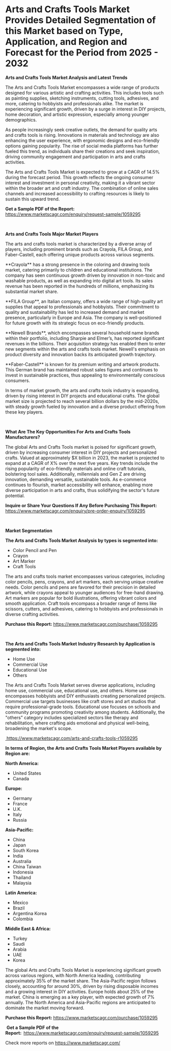 <p><h1>Arts and Crafts Tools Market Provides Detailed Segmentation of this Market based on Type, Application, and Region and Forecast for the Period from 2025 - 2032</h1></p><p><strong>Arts and Crafts Tools Market Analysis and Latest Trends</strong></p>
<p><p>The Arts and Crafts Tools Market encompasses a wide range of products designed for various artistic and crafting activities. This includes tools such as painting supplies, sketching instruments, cutting tools, adhesives, and more, catering to hobbyists and professionals alike. The market is experiencing significant growth, driven by a surge in interest in DIY projects, home decoration, and artistic expression, especially among younger demographics. </p><p>As people increasingly seek creative outlets, the demand for quality arts and crafts tools is rising. Innovations in materials and technology are also enhancing the user experience, with ergonomic designs and eco-friendly options gaining popularity. The rise of social media platforms has further fueled this trend, as individuals share their creations and seek inspiration, driving community engagement and participation in arts and crafts activities.</p><p>The Arts and Crafts Tools Market is expected to grow at a CAGR of 14.5% during the forecast period. This growth reflects the ongoing consumer interest and investment in personal creativity, making it a vibrant sector within the broader art and craft industry. The combination of online sales channels and increased accessibility to crafting resources is likely to sustain this upward trend.</p></p>
<p><strong>Get a Sample PDF of the Report:&nbsp;</strong> <a href="https://www.marketscagr.com/enquiry/request-sample/1059295?utm_campaign=2004&utm_medium=2&utm_source=Github&utm_content=ia&utm_term=04042025&utm_id=arts-and-crafts-tools">https://www.marketscagr.com/enquiry/request-sample/1059295</a></p>
<p>&nbsp;</p>
<p><strong>Arts and Crafts Tools Major Market Players</strong></p>
<p><p>The arts and crafts tools market is characterized by a diverse array of players, including prominent brands such as Crayola, FILA Group, and Faber-Castell, each offering unique products across various segments. </p><p>**Crayola** has a strong presence in the coloring and drawing tools market, catering primarily to children and educational institutions. The company has seen continuous growth driven by innovation in non-toxic and washable products, as well as expanding into digital art tools. Its sales revenue has been reported in the hundreds of millions, emphasizing its substantial market share.</p><p>**FILA Group**, an Italian company, offers a wide range of high-quality art supplies that appeal to professionals and hobbyists. Their commitment to quality and sustainability has led to increased demand and market presence, particularly in Europe and Asia. The company is well-positioned for future growth with its strategic focus on eco-friendly products.</p><p>**Newell Brands**, which encompasses several household name brands within their portfolio, including Sharpie and Elmer’s, has reported significant revenues in the billions. Their acquisition strategy has enabled them to enter new segments within the arts and crafts tools market. Newell's emphasis on product diversity and innovation backs its anticipated growth trajectory.</p><p>**Faber-Castell** is known for its premium writing and artwork products. This German brand has maintained robust sales figures and continues to invest in sustainable practices, thus appealing to environmentally conscious consumers.</p><p>In terms of market growth, the arts and crafts tools industry is expanding, driven by rising interest in DIY projects and educational crafts. The global market size is projected to reach several billion dollars by the mid-2020s, with steady growth fueled by innovation and a diverse product offering from these key players.</p></p>
<p>&nbsp;</p>
<p><strong>What Are The Key Opportunities For Arts and Crafts Tools Manufacturers?</strong></p>
<p><p>The global Arts and Crafts Tools market is poised for significant growth, driven by increasing consumer interest in DIY projects and personalized crafts. Valued at approximately $X billion in 2023, the market is projected to expand at a CAGR of X% over the next five years. Key trends include the rising popularity of eco-friendly materials and online craft tutorials, bolstering tool sales. Additionally, millennials and Gen Z are driving innovation, demanding versatile, sustainable tools. As e-commerce continues to flourish, market accessibility will enhance, enabling more diverse participation in arts and crafts, thus solidifying the sector's future potential.</p></p>
<p><strong>Inquire or Share Your Questions If Any Before Purchasing This Report:</strong> <a href="https://www.marketscagr.com/enquiry/pre-order-enquiry/1059295?utm_campaign=2004&utm_medium=2&utm_source=Github&utm_content=ia&utm_term=04042025&utm_id=arts-and-crafts-tools">https://www.marketscagr.com/enquiry/pre-order-enquiry/1059295</a></p>
<p>&nbsp;</p>
<p><strong>Market Segmentation</strong></p>
<p><strong>The Arts and Crafts Tools Market Analysis by types is segmented into:</strong></p>
<p><ul><li>Color Pencil and Pen</li><li>Crayon</li><li>Art Marker</li><li>Craft Tools</li></ul></p>
<p><p>The arts and crafts tools market encompasses various categories, including color pencils, pens, crayons, and art markers, each serving unique creative needs. Color pencils and pens are favored for their precision in detailed artwork, while crayons appeal to younger audiences for free-hand drawing. Art markers are popular for bold illustrations, offering vibrant colors and smooth application. Craft tools encompass a broader range of items like scissors, cutters, and adhesives, catering to hobbyists and professionals in diverse crafting activities.</p></p>
<p><strong>Purchase this Report:&nbsp;</strong><a href="https://www.marketscagr.com/purchase/1059295?utm_campaign=2004&utm_medium=2&utm_source=Github&utm_content=ia&utm_term=04042025&utm_id=arts-and-crafts-tools">https://www.marketscagr.com/purchase/1059295</a></p>
<p>&nbsp;</p>
<p><strong>The Arts and Crafts Tools Market Industry Research by Application is segmented into:</strong></p>
<p><ul><li>Home Use</li><li>Commercial Use</li><li>Educational Use</li><li>Others</li></ul></p>
<p><p>The Arts and Crafts Tools Market serves diverse applications, including home use, commercial use, educational use, and others. Home use encompasses hobbyists and DIY enthusiasts creating personalized projects. Commercial use targets businesses like craft stores and art studios that require professional-grade tools. Educational use focuses on schools and community programs promoting creativity among students. Additionally, the "others" category includes specialized sectors like therapy and rehabilitation, where crafting aids emotional and physical well-being, broadening the market's scope.</p></p>
<p><a href="https://www.marketscagr.com/arts-and-crafts-tools-r1059295?utm_campaign=2004&utm_medium=2&utm_source=Github&utm_content=ia&utm_term=04042025&utm_id=arts-and-crafts-tools">&nbsp;https://www.marketscagr.com/arts-and-crafts-tools-r1059295</a></p>
<p><strong>In terms of Region, the Arts and Crafts Tools Market Players available by Region are:</strong></p>
<p>
    <p> <strong> North America: </strong>
        <ul>
            <li>United States</li>
            <li>Canada</li>
        </ul>
        </p> 
    <p> <strong> Europe: </strong>
        <ul>
            <li>Germany</li>
            <li>France</li>
            <li>U.K.</li>
            <li>Italy</li>
            <li>Russia</li>
        </ul>
        </p> 
    <p> <strong> Asia-Pacific: </strong>
        <ul>
            <li>China</li>
            <li>Japan</li>
            <li>South Korea</li>
            <li>India</li>
            <li>Australia</li>
            <li>China Taiwan</li>
            <li>Indonesia</li>
            <li>Thailand</li>
            <li>Malaysia</li>
        </ul>
        </p> 
    <p> <strong> Latin America: </strong>
        <ul>
            <li>Mexico</li>
            <li>Brazil</li>
            <li>Argentina Korea</li>
            <li>Colombia</li>
        </ul>
        </p> 
    <p> <strong> Middle East & Africa: </strong>
        <ul>
            <li>Turkey</li>
            <li>Saudi</li>
            <li>Arabia</li>
            <li>UAE</li>
            <li>Korea</li>
        </ul>
    </p>
    </p>
<p><p>The global Arts and Crafts Tools Market is experiencing significant growth across various regions, with North America leading, contributing approximately 35% of the market share. The Asia-Pacific region follows closely, accounting for around 30%, driven by rising disposable incomes and a growing interest in DIY activities. Europe holds about 25% of the market. China is emerging as a key player, with expected growth of 7% annually. The North America and Asia-Pacific regions are anticipated to dominate the market moving forward.</p></p>
<p><strong>Purchase this Report: </strong><a href="https://www.marketscagr.com/purchase/1059295?utm_campaign=2004&utm_medium=2&utm_source=Github&utm_content=ia&utm_term=04042025&utm_id=arts-and-crafts-tools">https://www.marketscagr.com/purchase/1059295</a></p>
<p>&nbsp;<strong>Get a Sample PDF of the Report:&nbsp;&nbsp;</strong><a href="https://www.marketscagr.com/enquiry/request-sample/1059295?utm_campaign=2004&utm_medium=2&utm_source=Github&utm_content=ia&utm_term=04042025&utm_id=arts-and-crafts-tools">https://www.marketscagr.com/enquiry/request-sample/1059295</a></p>
<p><strong></strong></p>
<p>Check more reports on <a href="https://www.marketscagr.com/?utm_campaign=2004&utm_medium=2&utm_source=Github&utm_content=ia&utm_term=04042025&utm_id=arts-and-crafts-tools">https://www.marketscagr.com/</a></p>